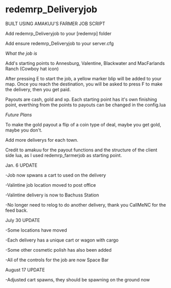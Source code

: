 # redemrp_Deliveryjob

BUILT USING AMAKUU'S FARMER JOB SCRIPT

Add redemrp_Deliveryjob to your [redemrp] folder

Add ensure redemrp_Deliveryjob to your server.cfg


*What the job is*

Add's starting points to Annesburg, Valentine, Blackwater and MacFarlands Ranch (Cowboy hat icon)

After pressing E to start the job, a yellow marker blip will be added to your map. Once you reach the destination,
you will be asked to press F to make the delivery, then you get paid. 

Payouts are cash, gold and xp.
Each starting point has it's own finishing point, everthing from the points to payouts can be changed in the config.lua

*Future Plans*

To make the gold payout a flip of a coin type of deal, maybe you get gold, maybe you don't.

Add more deliverys for each town.

Credit to amakuu for the payout functions and the structure of the client side lua, as I used redemrp_farmerjob as starting point.

Jan. 6 UPDATE

-Job now spwans a cart to used on the delivery

-Valintine job location moved to post office

-Valintine delivery is now to Bachuss Station

-No longer need to relog to do another delivery, thank you CallMeNC for the feed back.

July 30 UPDATE

-Some locations have moved

-Each delivery has a unique cart or wagon with cargo

-Some other cosmetic polish has also been added

-All of the controls for the job are now Space Bar

August 17 UPDATE

-Adjusted cart spawns, they should be spawning on the ground now
